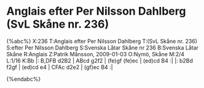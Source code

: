 # Anglais efter Per Nilsson Dahlberg (SvL Skåne nr. 236)

{%abc%}
X:236
T:Anglais efter Per Nilsson Dahlberg
T:(SvL Skåne nr. 236)
S:efter Per Nilsson Dahlberg
S:Svenska Låtar Skåne nr 236
B:Svenska Låtar Skåne
R:Anglais
Z:Patrik Månsson, 2009-01-03
O:Nymö, Skåne
M:2/4
L:1/16
K:Bb
|: B,DFB d2B2 | ABcd g2f2 | (fe)gf (fe)ec | (ed)cd B4 :|
|: b2Bd f2gf | (ed)cd e4 | CFAc d2e2 | (gf)ec B4 :|

{%endabc%}


